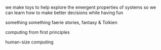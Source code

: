 we make toys to 
help explore the emergent properties of systems
so we can learn how to make better decisions
while having fun

something something faerie stories, fantasy & Tolkien

computing from first principles

human-size computing
